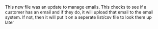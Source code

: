 
This new file was an update to manage emails. This checks to see if a customer has an email and if they do, it will upload that email to the email system. If not, then it will put it on a seperate list/csv file to look them up later
